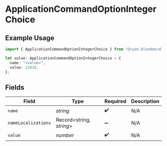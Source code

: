 # ApplicationCommandOptionIntegerChoice

## Example Usage

```typescript
import { ApplicationCommandOptionIntegerChoice } from "@ryan.blunden/discord-sdk/models/components";

let value: ApplicationCommandOptionIntegerChoice = {
  name: "<value>",
  value: 22018,
};
```

## Fields

| Field                    | Type                     | Required                 | Description              |
| ------------------------ | ------------------------ | ------------------------ | ------------------------ |
| `name`                   | *string*                 | :heavy_check_mark:       | N/A                      |
| `nameLocalizations`      | Record<string, *string*> | :heavy_minus_sign:       | N/A                      |
| `value`                  | *number*                 | :heavy_check_mark:       | N/A                      |